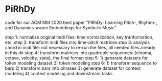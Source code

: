 # PiRhDy
code for our ACM MM 2020 best paper "PiRhDy: Learning Pitch-, Rhythm-, and Dynamics-aware Embeddings for Symbolic Music"

step 1: normalize original midi files: time normalization, key tranformation, etc.
step 2: transform midi files into time-pitch matrices
step 3: analysis chord in midi file: not necessary to re-run the files, all needed files already in this dir
step 4: transform matrices into quadruple sequences: (chroma, octave, velocity, state), the final format
step 5: 1) generate datasets for token modeling dataset 2) token modeling
step 6: 1) transform sequence to bars 2) transform bars into phrases 3) generate dataset for context modeling 4) context modeling and downstream tasks
